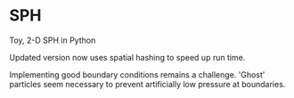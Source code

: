 # SPH
Toy, 2-D SPH in Python

Updated version now uses spatial hashing to speed up run time.

Implementing good boundary conditions remains a challenge.  'Ghost' particles seem necessary to prevent artificially low pressure at boundaries.
